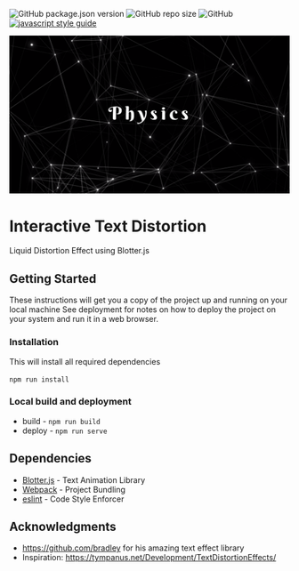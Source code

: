 
![GitHub package.json version](http://img.shields.io/github/package-json/v/onecastell/Interactive-Text-Distortion )
![GitHub repo size](https://img.shields.io/github/repo-size/onecastell/Interactive-Text-Distortion)
![GitHub](https://img.shields.io/github/license/onecastell/Interactive-Text-Distortion)
[![javascript style guide](https://img.shields.io/badge/code_style-google-brightgreen.svg)](https://google.github.io/styleguide/jsguide.html)


![text distortion screenshot](/preview.png "text distortion screenshot")

# Interactive Text Distortion

Liquid Distortion Effect using Blotter.js

## Getting Started

These instructions will get you a copy of the project up and running on your local machine See deployment for notes on how to deploy the project on your system and run it in a web browser.

### Installation

This will install all required dependencies

`npm run install`

### Local build and deployment

* build - `npm run build`
* deploy - `npm run serve`

## Dependencies

* [Blotter.js](https://blotter.js.org/) - Text Animation Library
* [Webpack](https://webpack.js.org/) - Project Bundling
* [eslint](https://eslint.org/) - Code Style Enforcer

## Acknowledgments

* https://github.com/bradley for his amazing text effect library
* Inspiration: https://tympanus.net/Development/TextDistortionEffects/
